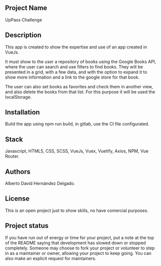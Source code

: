 ## Project Name
UpPass Challenge

## Description
This app is created to show the expertise and use of an app created in VueJs.

It must show to the user a repository of books using the Google Books API, where the user can search and use filters to find books. They will be presented in a grid, with a few data, and with the option to expand it to show more information and a link to the google store for that book.

The user can also set books as favorites and check them in another view, and also delete the books from that list. For this purpose it will be used the localStorage.

## Installation
Build the app using npm run build, in gitlab, use the CI file configurated.

## Stack
Javascript, HTML5, CSS, SCSS, VueJs, Vuex, Vuetify, Axios, NPM, Vue Router.

## Authors
Alberto David Hernández Delgado.

## License
This is an open project just to show skills, no have comercial purposes.

## Project status
If you have run out of energy or time for your project, put a note at the top of the README saying that development has slowed down or stopped completely. Someone may choose to fork your project or volunteer to step in as a maintainer or owner, allowing your project to keep going. You can also make an explicit request for maintainers.
